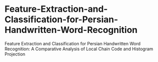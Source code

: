# Feature-Extraction-and-Classification-for-Persian-Handwritten-Word-Recognition
Feature Extraction and Classification for Persian Handwritten Word Recognition: A Comparative Analysis of Local Chain Code and Histogram Projection
